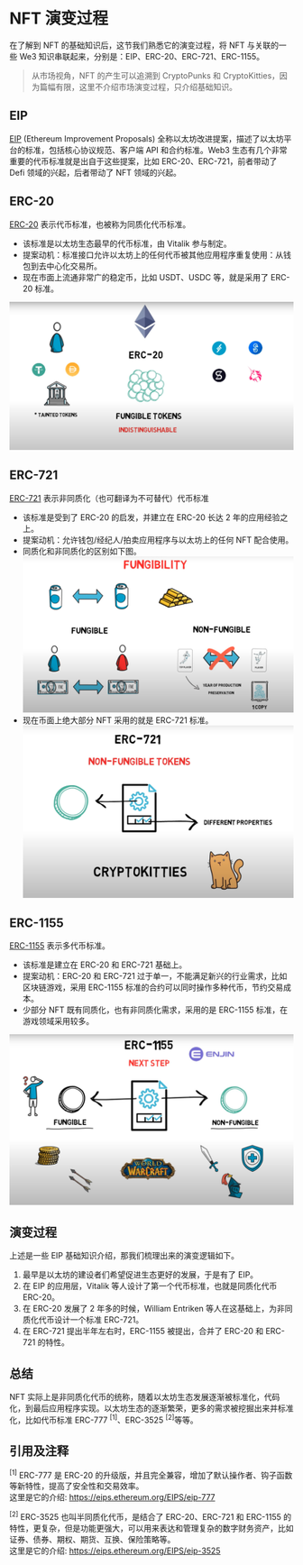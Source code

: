 # NFT 演变过程
在了解到 NFT 的基础知识后，这节我们熟悉它的演变过程，将 NFT 与关联的一些 We3 知识串联起来，分别是：EIP、ERC-20、ERC-721、ERC-1155。
> 从市场视角，NFT 的产生可以追溯到 CryptoPunks 和 CryptoKitties，因为篇幅有限，这里不介绍市场演变过程，只介绍基础知识。

## EIP
[EIP](chapter2/blockchain.md) (Ethereum Improvement Proposals) 全称以太坊改进提案，描述了以太坊平台的标准，包括核心协议规范、客户端 API 和合约标准。Web3 生态有几个非常重要的代币标准就是出自于这些提案，比如 ERC-20、ERC-721，前者带动了 Defi 领域的兴起，后者带动了 NFT 领域的兴起。

## ERC-20
[ERC-20](https://eips.ethereum.org/EIPS/eip-20) 表示代币标准，也被称为同质化代币标准。
- 该标准是以太坊生态最早的代币标准，由 Vitalik 参与制定。
- 提案动机：标准接口允许以太坊上的任何代币被其他应用程序重复使用：从钱包到去中心化交易所。
- 现在市面上流通非常广的稳定币，比如 USDT、USDC 等，就是采用了 ERC-20 标准。

![NFTS](images/NFT5.png)

## ERC-721
[ERC-721](https://eips.ethereum.org/EIPS/eip-721) 表示非同质化（也可翻译为不可替代）代币标准
- 该标准是受到了 ERC-20 的启发，并建立在 ERC-20 长达 2 年的应用经验之上。
- 提案动机：允许钱包/经纪人/拍卖应用程序与以太坊上的任何 NFT 配合使用。
- 同质化和非同质化的区别如下图。
![NFTS](images/NFT2.png)
- 现在币面上绝大部分 NFT 采用的就是 ERC-721 标准。
![NFTS](images/NFT6.png)

## ERC-1155
[ERC-1155](https://eips.ethereum.org/EIPS/eip-1155) 表示多代币标准。
- 该标准是建立在 ERC-20 和 ERC-721 基础上。
- 提案动机：ERC-20 和 ERC-721 过于单一，不能满足新兴的行业需求，比如区块链游戏，采用 ERC-1155 标准的合约可以同时操作多种代币，节约交易成本。
- 少部分 NFT 既有同质化，也有非同质化需求，采用的是 ERC-1155 标准，在游戏领域采用较多。

![NFTS](images/NFT7.png)

## 演变过程
上述是一些 EIP 基础知识介绍，那我们梳理出来的演变逻辑如下。
1. 最早是以太坊的建设者们希望促进生态更好的发展，于是有了 EIP。
2. 在 EIP 的应用层，Vitalik 等人设计了第一个代币标准，也就是同质化代币 ERC-20。
3. 在 ERC-20 发展了 2 年多的时候，William Entriken 等人在这基础上，为非同质化代币设计一个标准 ERC-721。
4. 在 ERC-721 提出半年左右时，ERC-1155 被提出，合并了 ERC-20 和 ERC-721 的特性。

## 总结
NFT 实际上是非同质化代币的统称，随着以太坊生态发展逐渐被标准化，代码化，到最后应用程序实现。以太坊生态的逐渐繁荣，更多的需求被挖掘出来并标准化，比如代币标准 ERC-777 <sup>[1]</sup>、ERC-3525 <sup>[2]</sup>等等。

## 引用及注释
<sup>[1]</sup> ERC-777 是 ERC-20 的升级版，并且完全兼容，增加了默认操作者、钩子函数等新特性，提高了安全性和交易效率。<br>
这里是它的介绍: https://eips.ethereum.org/EIPS/eip-777

<sup>[2]</sup> ERC-3525 也叫半同质化代币，是结合了 ERC-20、ERC-721 和 ERC-1155 的特性，更复杂，但是功能更强大，可以用来表达和管理复杂的数字财务资产，比如证券、债券、期权、期货、互换、保险策略等。<br>
这里是它的介绍: https://eips.ethereum.org/EIPS/eip-3525


